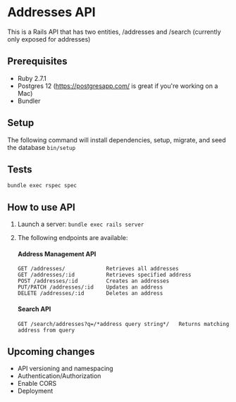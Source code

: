# Addresses API

This is a Rails API that has two entities, /addresses and /search (currently only exposed for addresses)


## Prerequisites
- Ruby 2.7.1
- Postgres 12 (https://postgresapp.com/ is great if you're working on a Mac)
- Bundler

## Setup
The following command will install dependencies, setup, migrate, and seed the database
`bin/setup`

## Tests
`bundle exec rspec spec`

## How to use API

1. Launch a server: `bundle exec rails server`
2. The following endpoints are available:
	#### Address Management API
	```
	GET /addresses/				Retrieves all addresses
	GET /addresses/:id 			Retrieves specified address
	POST /addresses/:id 		Creates an addresses
	PUT/PATCH /addresses/:id 	Updates an address
	DELETE /addresses/:id 		Deletes an address
	```

	#### Search API
	```
	GET /search/addresses?q=/*address query string*/   Returns matching address from query
	```

## Upcoming changes
- API versioning and namespacing
- Authentication/Authorization
- Enable CORS
- Deployment